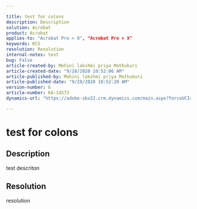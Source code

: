 ```yaml
---

title: test for colons  
description: Description 
solution: Acrobat 
product: Acrobat  
applies-to: "Acrobat Pro > 9", "Acrobat Pro > X" 
keywords: KCS  
resolution: Resolution  
internal-notes: test  
bug: False  
article-created-by: Mohini lakshmi priya Mothukuri  
article-created-date: "9/28/2020 10:52:06 AM"  
article-published-by: Mohini lakshmi priya Mothukuri  
article-published-date: "9/28/2020 10:52:20 AM"  
version-number: 6  
article-number: KA-14573  
dynamics-url: "https://adobe-sbx22.crm.dynamics.com/main.aspx?forceUCI=1&pagetype=entityrecord&etn=knowledgearticle&id=fd9d8ba5-7801-eb11-a813-000d3a98f7e7"

---
```


# test for colons

## Description

test descriton

## Resolution

resolution
